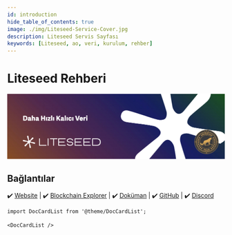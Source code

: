 ```yaml
---
id: introduction
hide_table_of_contents: true
image: ./img/Liteseed-Service-Cover.jpg
description: Liteseed Servis Sayfası
keywords: [Liteseed, ao, veri, kurulum, rehber]
---
```


# Liteseed Rehberi

![Liteseed](./img/Liteseed-Service.jpg)

## Bağlantılar
 ✔️ [Website](https://liteseed.xyz) |
 ✔️ [Blockchain Explorer]() |
 ✔️ [Doküman](https://docs.liteseed.xyz/) |
 ✔️ [GitHub](https://github.com/liteseed) |
 ✔️ [Discord](https://discord.gg/yh4xsTUWUn)


```mdx-code-block
import DocCardList from '@theme/DocCardList';

<DocCardList />
```
